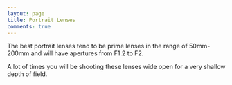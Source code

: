 ```yaml
---
layout: page
title: Portrait Lenses
comments: true
---
```


The best portrait lenses tend to be prime lenses in the range of 50mm-200mm and will have apertures from F1.2 to F2. 

A lot of times you will be shooting these lenses wide open for a very shallow depth of field.
